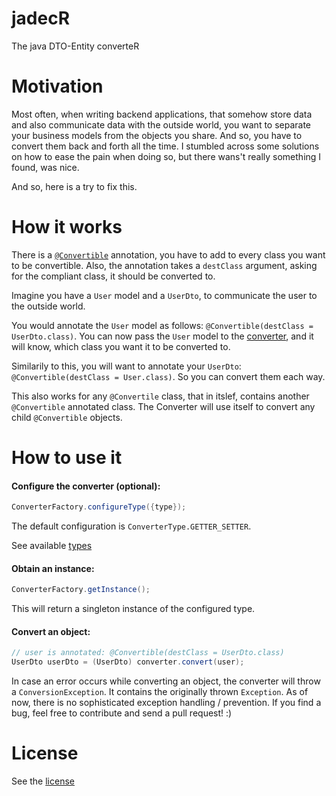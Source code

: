 # jadecR
The java DTO-Entity converteR

# Motivation
Most often, when writing backend applications, that somehow store data and also communicate data with the outside world, you want to separate your business models from the objects you share. And so, you have to convert them back and forth all the time. I stumbled across some solutions on how to ease the pain when doing so, but there wans't really something I found, was nice.

And so, here is a try to fix this.

# How it works
There is a [`@Convertible`](src/main/java/dwalldorf/jadecr/Convertible.java) annotation, you have to add to every class you want to be convertible. Also, the annotation takes a  `destClass` argument, asking for the compliant class, it should be converted to.

Imagine you have a `User` model and a `UserDto`, to communicate the user to the outside world. 

You would annotate the `User` model as follows: `@Convertible(destClass = UserDto.class)`. You can now pass the `User` model to the [converter](src/main/java/dwalldorf/jadecr/PojoConverter.java), and it will know, which class you want it to be converted to. 

Similarily to this, you will want to annotate your `UserDto`: `@Convertible(destClass = User.class)`. So you can convert them each way. 

This also works for any `@Convertile` class, that in itslef, contains another `@Convertible` annotated class. The Converter will use itself to convert any child `@Convertible` objects.

# How to use it
#### Configure the converter (optional): 
```java
ConverterFactory.configureType({type});
```
The default configuration is `ConverterType.GETTER_SETTER`.

See available [types](src/main/java/dwalldorf/jadecr/ConverterType)


#### Obtain an instance:
```java
ConverterFactory.getInstance();
```
This will return a singleton instance of the configured type.

#### Convert an object: 
```java
// user is annotated: @Convertible(destClass = UserDto.class)
UserDto userDto = (UserDto) converter.convert(user);
```
In case an error occurs while converting an object, the converter will throw a `ConversionException`. It contains the originally thrown `Exception`. As of now, there is no sophisticated exception handling / prevention. If you find a bug, feel free to contribute and send a pull request! :)

# License
See the [license](LICENSE)
